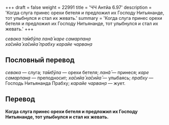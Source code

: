 +++
draft = false
weight = 22991
title = 'ЧЧ Антйа 6.97'
description = 'Когда слуга принес орехи бетеля и предложил их Господу Нитьянанде, тот улыбнулся и стал их жевать.'
summary = 'Когда слуга принес орехи бетеля и предложил их Господу Нитьянанде, тот улыбнулся и стал их жевать.'
+++

_севака та̄мбӯла лан̃а̄ каре самарпан̣а  
ха̄сийа̄ ха̄сийа̄ прабху карайе чарван̣а_

## Пословный перевод

_севака_ — слуга; _та̄мбӯла_ — орехи бетеля; _лан̃а̄_ — принеся; _каре_ _самарпан̣а_ — преподносит; _ха̄сийа̄_ _ха̄сийа̄_ — улыбаясь; _прабху_ — Господь Нитьянанда Прабху; _карайе_ _чарван̣а_ — жует.

## Перевод

**Когда слуга принес орехи бетеля и предложил их Господу Нитьянанде, тот улыбнулся и стал их жевать.**
